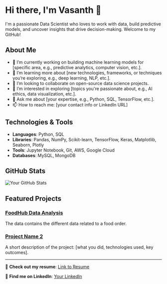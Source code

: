 

# Hi there, I'm Vasanth 👋

I'm a passionate Data Scientist who loves to work with data, build predictive models, and uncover insights that drive decision-making. Welcome to my GitHub!

## About Me

- 🔭 I’m currently working on building machine learning models for [specific area, e.g., predictive analytics, computer vision, etc.].
- 🌱 I’m learning more about [new technologies, frameworks, or techniques you’re exploring, e.g., deep learning, NLP, etc.].
- 👯 I’m looking to collaborate on open-source data science projects.
- 🤔 I’m interested in exploring [topics you're passionate about, e.g., AI ethics, data visualization, etc.].
- 💬 Ask me about [your expertise, e.g., Python, SQL, TensorFlow, etc.].
- 📫 How to reach me: [your contact info or LinkedIn URL]

## Technologies & Tools

- **Languages**: Python,  SQL
- **Libraries**: Pandas, NumPy, Scikit-learn, TensorFlow, Keras, Matplotlib, Seaborn, Plotly
- **Tools**: Jupyter Notebook, Git,  AWS, Google Cloud
- **Databases**: MySQL, MongoDB

## GitHub Stats

![Your GitHub Stats](https://github-readme-stats.vercel.app/api?username=yourusername&show_icons=true&hide_title=true&count_private=true&hide=prs)

## Featured Projects

### [FoodHub Data Analysis](https://github.com/Vasanth0224/FoodHub-Data-Analysis.git)
The data contains the different data related to a food order.

### [Project Name 2](link-to-project)
A short description of the project: [what you did, technologies used, key outcomes].

---

📄 **Check out my resume**: [Link to Resume](#)

🔗 **Find me on LinkedIn**: [Your LinkedIn](#)

<!-- You can also add more sections like social links, achievements, etc. -->
